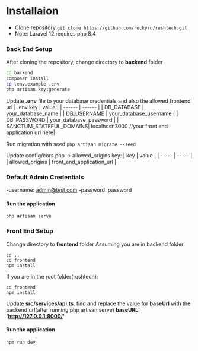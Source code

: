 # Installaion

- Clone repository
``
git clone https://github.com/rockyru/rushtech.git
``
- Note: Laravel 12 requires php 8.4

### Back End Setup
After cloning the repository, change directory to **backend** folder
```sh
cd backend
composer install
cp .env.example .env
php artisan key:generate
```
Update **.env** file to your database credentials and also the allowed frontend url
| .env key | value |
| ------ | ------ |
| DB_DATABASE | your_database_name |
| DB_USERNAME | your_database_username |
| DB_PASSWORD | your_database_password |
| SANCTUM_STATEFUL_DOMAINS| localhost:3000 //your front end application url here|

Run migration with seed
``
php artisan migrate --seed
``



Update config/cors.php -> allowed_origins key:
| key | value |
| ----- | ----- |
| allowed_origins | front_end_application_url |

### Default Admin Credentials
-username: admin@test.com
-password: password

#### Run the application
``
php artisan serve
``
### Front End Setup
Change directory to **frontend** folder
Assuming you are in backend folder:
```
cd ..
cd frontend
npm install
```

If you are in the root folder(rushtech):
```
cd frontend
npm install
```
Update **src/services/api.ts**, find and replace the value for **baseUrl** with the backend url(after running php artisan serve)
  **baseURL: 'http://127.0.0.1:8000/'**
 

#### Run the application
``
npm run dev
``
